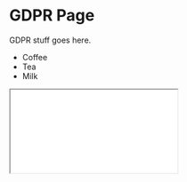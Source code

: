---
---

# GDPR Page
GDPR stuff goes here.
<ul>
  <li>Coffee</li>
  <li>Tea</li>
  <li>Milk</li>
</ul>
<iframe src="gdprcollapse.html"></iframe>
 
